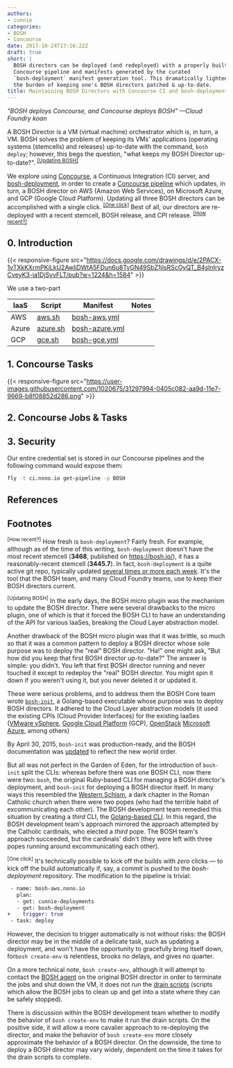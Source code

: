 ```yaml
---
authors:
- cunnie
categories:
- BOSH
- Concourse
date: 2017-10-24T17:16:22Z
draft: true
short: |
  BOSH directors can be deployed (and redeployed) with a properly built
  Concourse pipeline and manifests generated by the curated
  `bosh-deployment` manifest generation tool. This dramatically lightens
  the burden of keeping one's BOSH directors patched & up-to-date.
title: Maintaining BOSH Directors with Concourse CI and bosh-deployment
---
```


*"BOSH deploys Concourse, and Concourse deploys BOSH" —Cloud Foundry koan*

A BOSH Director is a VM (virtual machine) orchestrator which is, in turn, a VM.
BOSH solves the problem of keeping its VMs' applications (operating systems
(stemcells) and releases) up-to-date with the command, `bosh deploy`; however,
this begs the question, "what keeps my BOSH Director up-to-date?". <sup><a
href="#bosh_up_to_date" class="alert-link">[Updating BOSH]</a></sup>

We explore using [Concourse](https://concourse.ci/), a Continuous Integration
(CI) server, and
[bosh-deployment](https://github.com/cloudfoundry/bosh-deployment/), in order to
create a [Concourse pipeline](https://github.com/cloudfoundry/bosh-deployment/)
which updates, in turn, a BOSH director on AWS (Amazon Web Services), on
Microsoft Azure, and GCP (Google Cloud Platform). Updating all three BOSH
directors can be accomplished with a single click. <sup><a href="#one_click"
class="alert-link">[One click]</a></sup> Best of all, our directors are re-deployed
with a recent stemcell, BOSH release, and CPI release.  <sup><a
href="#how_recent" class="alert-link">[How recent?]</a></sup>

## 0. Introduction

{{< responsive-figure src="https://docs.google.com/drawings/d/e/2PACX-1vTXkKXrmPKiLkU2AwIiDWtA5FDun6u8TvGN49SbZ1jlsRScOyQT_B4sInIryzCveyK3-ia1DjSyvFLT/pub?w=1224&h=1584" >}}

We use a two-part

| IaaS  | Script | Manifest | Notes |
|-------|--------|----------|-------|
| AWS   | [aws.sh](https://github.com/cunnie/deployments/blob/d47af699bf11c4b168abfb9d5119ecc6dfddc06f/bin/aws.sh) | [bosh-aws.yml](https://github.com/cunnie/deployments/blob/d47af699bf11c4b168abfb9d5119ecc6dfddc06f/bosh-aws.yml) |
| Azure | [azure.sh](https://github.com/cunnie/deployments/blob/d47af699bf11c4b168abfb9d5119ecc6dfddc06f/bin/azure.sh) | [bosh-azure.yml](https://github.com/cunnie/deployments/blob/d47af699bf11c4b168abfb9d5119ecc6dfddc06f/bosh-azure.yml) |
| GCP   | [gce.sh](https://github.com/cunnie/deployments/blob/d47af699bf11c4b168abfb9d5119ecc6dfddc06f/bin/gce.sh) | [bosh-gce.yml](https://github.com/cunnie/deployments/blob/d47af699bf11c4b168abfb9d5119ecc6dfddc06f/bosh-gce.yml) |

## 1. Concourse Tasks



{{< responsive-figure src="https://user-images.githubusercontent.com/1020675/31297994-0405c082-aa9d-11e7-9669-b8f08852d286.png" >}}

## 2. Concourse Jobs & Tasks



## 3. Security

Our entire credential set is stored in our Concourse pipelines and the following command would expose them:

```bash
fly -t ci.nono.io get-pipeline -p BOSH
```

## References



## Footnotes

<a name="how_recent"><sup>[How recent?]</sup></a> How fresh is
`bosh-deployment`? Fairly fresh. For example, although as of the time of this
writing, `bosh-deployment` doesn't have the most recent stemcell (**3468**,
published on <https://bosh.io/>), it has a reasonably-recent stemcell
(**3445.7**). In fact, `bosh-deployment` is a quite active git repo, typically
updated [several times or more each
week](https://github.com/cloudfoundry/bosh-deployment/graphs/commit-activity).
It's the tool that the BOSH team, and many Cloud Foundry teams, use to keep
their BOSH directors current.

<a name="bosh_up_to_date"><sup>[Updating BOSH]</sup></a> In the early days, the
BOSH micro plugin was the mechanism to update the BOSH director. There were
several drawbacks to the micro plugin, one of which is that it forced the BOSH
CLI to have an understanding of the API for various IaaSes, breaking the Cloud
Layer abstraction model.

Another drawback of the BOSH micro plugin was that it was brittle, so much so
that it was a common pattern to deploy a BOSH director whose sole purpose was to
deploy the "real" BOSH director. "Ha!" one might ask, "But how did you keep that
first BOSH director up-to-date?" The answer is simple: you didn't. You left that
first BOSH director running and never touched it except to redeploy the "real"
BOSH director. You might spin it down if you weren't using it, but you never
deleted it or updated it.

These were serious problems, and to address them the BOSH Core team wrote
[`bosh-init`](https://github.com/cloudfoundry/docs-bosh/commit/a159cc4f6633ca26d7c9ce1d4ace961b0d1bad20),
a Golang-based executable whose purpose was to deploy BOSH directors. It adhered
to the Cloud Layer abstraction models (it used the existing CPIs (Cloud Provider
Interfaces) for the existing IaaSes ([VMware
vSphere](https://github.com/cloudfoundry-incubator/bosh-vsphere-cpi-release),
[Google Cloud
Platform](https://github.com/cloudfoundry-incubator/bosh-google-cpi-release)
(GCP),
[OpenStack]() [Microsoft
Azure](https://github.com/cloudfoundry-incubator/bosh-azure-cpi-release), among others)

By April 30, 2015, `bosh-init` was production-ready, and the BOSH documentation
was [updated](https://github.com/cloudfoundry/docs-bosh/commit/a159cc4f6633ca26d7c9ce1d4ace961b0d1bad20)
to reflect the new world order.

But all was not perfect in the Garden of Eden, for the introduction of
`bosh-init` split the CLIs: whereas before there was one BOSH CLI, now there
were two: `bosh`, the original Ruby-based CLI for managing a BOSH director's
deployment, and `bosh-init` for deploying a BOSH director itself. In many ways
this resembled the [Western
Schism](https://en.wikipedia.org/wiki/Western_Schism), a dark chapter in the
Roman Catholic church when there were two popes (who had the terrible habit of
excommunicating each other). The BOSH development team remedied this situation
by creating a _third_ CLI, the [Golang-based
CLI](https://bosh.io/docs/cli-v2.html). In this regard, the BOSH development
team's approach mirrored the approach attempted by the Catholic cardinals,
who elected a _third_ pope. The BOSH team's approach succeeded, but the
cardinals' didn't (they were left with three popes running around
excommunicating each other).

<a name="one_click"><sup>[One click]</sup></a> It's technically possible
to kick off the builds with _zero_ clicks — to kick off the build automatically
if, say, a commit is pushed to the _bosh-deployment_ repository. The modification
to the pipeline is trivial:

```diff
 - name: bosh-aws.nono.io
   plan:
   - get: cunnie-deployments
   - get: bosh-deployment
+    trigger: true
 - task: deploy
```

However, the decision to trigger automatically is not without risks: the BOSH
director may be in the middle of a delicate task, such as updating a deployment,
and won't have the opportunity to gracefully bring itself down, for`bosh
create-env` is relentless, brooks no delays, and gives no quarter.

On a more technical note, `bosh create-env`, although it will attempt to contact
the [BOSH agent](https://github.com/cloudfoundry/bosh-agent) on the original
BOSH director in order to terminate the jobs and shut down the VM, it does not
run the [drain scripts](https://bosh.io/docs/drain.html) (scripts which allow
the BOSH jobs to clean up and get into a state where they can be safely
stopped).

There is discussion within the BOSH development team whether to modify the
behavior of `bosh create-env` to make it run the drain scripts. On the positive
side, it will allow a more cavalier approach to re-deploying the director, and
make the behavior of `bosh create-env` more closely approximate the behavior of
a BOSH director. On the downside, the time to deploy a BOSH director may vary
widely, dependent on the time it takes for the drain scripts to complete.
